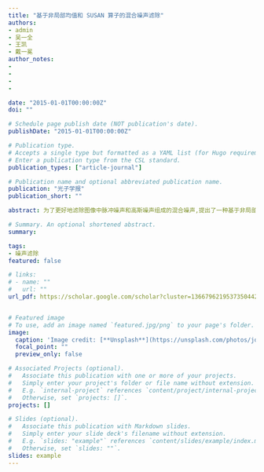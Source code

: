 ```yaml
---
title: "基于非局部均值和 SUSAN 算子的混合噪声滤除"
authors:
- admin
- 吴一全
- 王凯
- 戴一冕
author_notes:
- 
-
- 
-

date: "2015-01-01T00:00:00Z"
doi: ""

# Schedule page publish date (NOT publication's date).
publishDate: "2015-01-01T00:00:00Z"

# Publication type.
# Accepts a single type but formatted as a YAML list (for Hugo requirements).
# Enter a publication type from the CSL standard.
publication_types: ["article-journal"]

# Publication name and optional abbreviated publication name.
publication: "光子学报"
publication_short: ""

abstract: 为了更好地滤除图像中脉冲噪声和高斯噪声组成的混合噪声,提出了一种基于非局部均值和Small Univalue Segment Assimilating Nucleus(SUSAN)算子的混合噪声滤除方法.该方法首先根据脉冲噪声点与角点之间吸收核同值区形状特征的不同,采用SUSAN算子检测出大量的特征点,特征点主要是脉冲噪声点,也可能含有小部分角点.将特征点进行排序,出现频次最高两位的点为脉冲噪声点.然后采用改进的均值滤波法计算脉冲噪声点邻域中非脉冲噪声点的均值,以此替换脉冲噪声点灰度值.最后针对已滤除脉冲噪声的图像,采用考虑了图像块信息的非局部均值方法滤除剩余的高斯噪声.去噪实验结果表明:与自适应中值和加权均值结合的方法,中值滤波与小波结合的方法,脉冲耦合神经网络与中值滤波结合的方法相比,本文方法主观视觉效果更好,能够更好地保留图像中的边缘细节,客观评价指标峰值信噪比有较大的提高,滤除混合噪声的优势明显.

# Summary. An optional shortened abstract.
summary: 

tags:
- 噪声滤除
featured: false

# links:
# - name: ""
#   url: ""
url_pdf: https://scholar.google.com/scholar?cluster=13667962195373504428&hl=en&oi=scholarr


# Featured image
# To use, add an image named `featured.jpg/png` to your page's folder. 
image:
  caption: 'Image credit: [**Unsplash**](https://unsplash.com/photos/jdD8gXaTZsc)'
  focal_point: ""
  preview_only: false

# Associated Projects (optional).
#   Associate this publication with one or more of your projects.
#   Simply enter your project's folder or file name without extension.
#   E.g. `internal-project` references `content/project/internal-project/index.md`.
#   Otherwise, set `projects: []`.
projects: []

# Slides (optional).
#   Associate this publication with Markdown slides.
#   Simply enter your slide deck's filename without extension.
#   E.g. `slides: "example"` references `content/slides/example/index.md`.
#   Otherwise, set `slides: ""`.
slides: example
---
```

